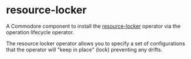 # resource-locker

A Commodore component to install the [resource-locker](https://github.com/redhat-cop/resource-locker-operator) operator via the operation lifecycle operator.

The resource locker operator allows you to specify a set of configurations that the operator will "keep in place" (lock) preventing any drifts.
